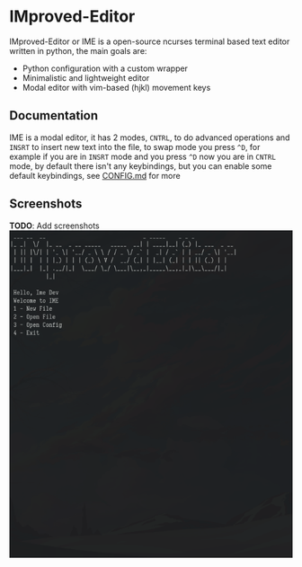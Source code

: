 # IMproved-Editor
IMproved-Editor or IME is a open-source ncurses terminal based text editor written in
python, the main goals are:
 - Python configuration with a custom wrapper
 - Minimalistic and lightweight editor
 - Modal editor with vim-based (hjkl) movement keys

## Documentation
IME is a modal editor, it has 2 modes, `CNTRL`, to do advanced operations and
`INSRT` to insert new text into the file, to swap mode you press `^D`, for
example if you are in `INSRT` mode and you press `^D` now you are in `CNTRL`
mode, by default there isn't any keybindings, but you can enable some default
keybindings, see [CONFIG.md](https://github.com/darhsn/improved-editor/blob/master/CONFIG.md) for more
## Screenshots
**TODO**: Add screenshots
![screenshot](./screenshots/ime-dev-1.png)
